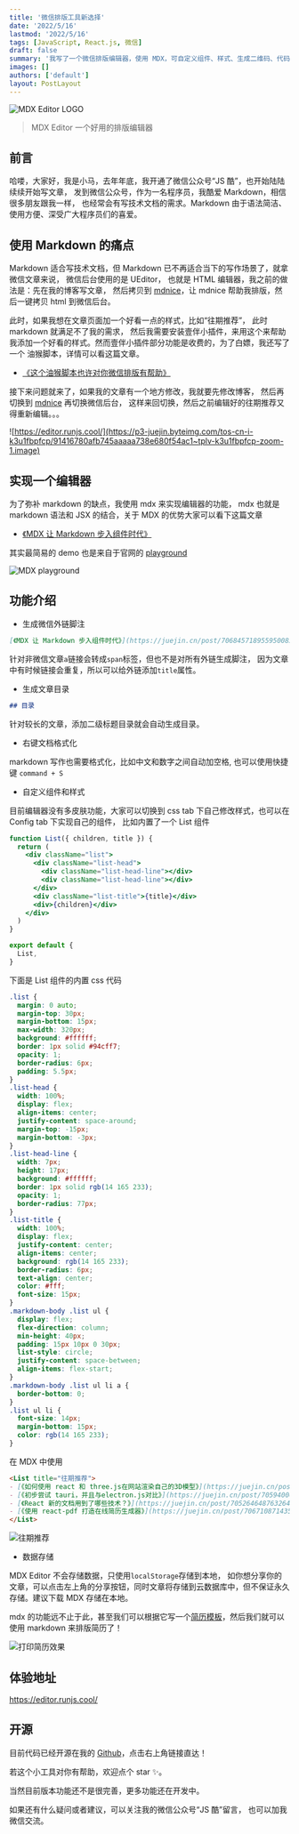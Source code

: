 ```yaml
---
title: '微信排版工具新选择'
date: '2022/5/16'
lastmod: '2022/5/16'
tags: [JavaScript, React.js, 微信]
draft: false
summary: '我写了一个微信排版编辑器，使用 MDX，可自定义组件、样式、生成二维码、代码 diff 高亮，可导出 markdown 和 PDF。'
images: []
authors: ['default']
layout: PostLayout
---
```


![MDX Editor LOGO](https://p3-juejin.byteimg.com/tos-cn-i-k3u1fbpfcp/a3a1082e44d549458d84d8aaf6ba6582~tplv-k3u1fbpfcp-watermark.image?)

> MDX Editor 一个好用的排版编辑器

## 前言

哈喽，大家好，我是小马，去年年底，我开通了微信公众号“JS 酷”，也开始陆陆续续开始写文章，
发到微信公众号，作为一名程序员，我酷爱 Markdown，相信很多朋友跟我一样，
也经常会有写技术文档的需求。Markdown 由于语法简洁、使用方便、深受广大程序员们的喜爱。

## 使用 Markdown 的痛点

Markdown 适合写技术文档，但 Markdown 已不再适合当下的写作场景了，就拿微信文章来说，
微信后台使用的是 UEditor， 也就是 HTML 编辑器，我之前的做法是：先在我的博客写文章，
然后拷贝到 [mdnice](https://www.mdnice.com/)，让 mdnice 帮助我排版，然后一键拷贝 html 到微信后台。

此时，如果我想在文章页面加一个好看一点的样式，比如“往期推荐”， 此时 markdown 就满足不了我的需求，
然后我需要安装壹伴小插件，来用这个来帮助我添加一个好看的样式。然而壹伴小插件部分功能是收费的，为了白嫖，我还写了一个
油猴脚本，详情可以看这篇文章。

- [《这个油猴脚本也许对你微信排版有帮助》](https://mp.weixin.qq.com/s?__biz=Mzg4MTcyNDY4OQ==&mid=2247485722&idx=1&sn=6dc98a887abd70ea3e56672acfbf56c2&chksm=cf60d564f8175c7205675b30d6a4ac985e027859ae4be219af0f3338e9cf24ae7df81a7d06a4&=1395277972&=zh_CN#rd)

接下来问题就来了，如果我的文章有一个地方修改，我就要先修改博客，
然后再切换到 [mdnice](https://www.mdnice.com/) 再切换微信后台，
这样来回切换，然后之前编辑好的往期推荐又得重新编辑。。。

![https://editor.runjs.cool/](https://p3-juejin.byteimg.com/tos-cn-i-k3u1fbpfcp/91416780afb745aaaaa738e680f54ac1~tplv-k3u1fbpfcp-zoom-1.image)

## 实现一个编辑器

为了弥补 markdown 的缺点，我使用 mdx 来实现编辑器的功能，
mdx 也就是 markdown 语法和 JSX 的结合，关于 MDX 的优势大家可以看下这篇文章

- [《MDX 让 Markdown 步入组件时代》](https://juejin.cn/post/7068457189559500836 '《MDX 让 Markdown 步入组件时代》')

其实最简易的 demo 也是来自于官网的 [playground](https://mdxjs.com/playground/)

![MDX playground](https://p3-juejin.byteimg.com/tos-cn-i-k3u1fbpfcp/16bafa48eed84d429227aa6f13d71ebf~tplv-k3u1fbpfcp-zoom-in-crop-mark:1304:0:0:0.awebp)

## 功能介绍

- 生成微信外链脚注

```md
[《MDX 让 Markdown 步入组件时代》](https://juejin.cn/post/7068457189559500836 '《MDX 让 Markdown 步入组件时代》')
```

针对非微信文章`a`链接会转成`span`标签，但也不是对所有外链生成脚注，
因为文章中有时候链接会重复，所以可以给外链添加`title`属性。

- 生成文章目录

```md
## 目录
```

针对较长的文章，添加二级标题目录就会自动生成目录。

- 右键文档格式化

markdown 写作也需要格式化，比如中文和数字之间自动加空格,
也可以使用快捷键 `command + S`

- 自定义组件和样式

目前编辑器没有多皮肤功能，大家可以切换到 css tab 下自己修改样式，也可以在 Config tab 下实现自己的组件，
比如内置了一个 List 组件

```jsx
function List({ children, title }) {
  return (
    <div className="list">
      <div className="list-head">
        <div className="list-head-line"></div>
        <div className="list-head-line"></div>
      </div>
      <div className="list-title">{title}</div>
      <div>{children}</div>
    </div>
  )
}

export default {
  List,
}
```

下面是 List 组件的内置 css 代码

```css
.list {
  margin: 0 auto;
  margin-top: 30px;
  margin-bottom: 15px;
  max-width: 320px;
  background: #ffffff;
  border: 1px solid #94cff7;
  opacity: 1;
  border-radius: 6px;
  padding: 5.5px;
}
.list-head {
  width: 100%;
  display: flex;
  align-items: center;
  justify-content: space-around;
  margin-top: -15px;
  margin-bottom: -3px;
}
.list-head-line {
  width: 7px;
  height: 17px;
  background: #ffffff;
  border: 1px solid rgb(14 165 233);
  opacity: 1;
  border-radius: 77px;
}
.list-title {
  width: 100%;
  display: flex;
  justify-content: center;
  align-items: center;
  background: rgb(14 165 233);
  border-radius: 6px;
  text-align: center;
  color: #fff;
  font-size: 15px;
}
.markdown-body .list ul {
  display: flex;
  flex-direction: column;
  min-height: 40px;
  padding: 15px 10px 0 30px;
  list-style: circle;
  justify-content: space-between;
  align-items: flex-start;
}
.markdown-body .list ul li a {
  border-bottom: 0;
}
.list ul li {
  font-size: 14px;
  margin-bottom: 15px;
  color: rgb(14 165 233);
}
```

在 MDX 中使用

```md
<List title="往期推荐">
- [《如何使用 react 和 three.js在网站渲染自己的3D模型》](https://juejin.cn/post/7073065656580571173)
- [《初步尝试 tauri，并且与electron.js对比》](https://juejin.cn/post/7059400669916037133) 
- [《React 新的文档用到了哪些技术？》](https://juejin.cn/post/7052646487632642084)
- [《使用 react-pdf 打造在线简历生成器》](https://juejin.cn/post/7067108714355884069)
</List>
```

![往期推荐](https://p6-juejin.byteimg.com/tos-cn-i-k3u1fbpfcp/923eebfa352e4f4d87920faf42447159~tplv-k3u1fbpfcp-watermark.image?)

- 数据存储

MDX Editor 不会存储数据，只使用`localStorage`存储到本地，
如你想分享你的文章，可以点击左上角的分享按钮，同时文章将存储到云数据库中，但不保证永久存储。建议下载 MDX 存储在本地。

mdx 的功能远不止于此，甚至我们可以根据它写一个[简历模板](https://editor.runjs.cool/624688ccb6fe2900015728ac)，然后我们就可以使用 markdown 来排版简历了！

![打印简历效果](https://p3-juejin.byteimg.com/tos-cn-i-k3u1fbpfcp/2a81c7a71dd74e929934640daefac16a~tplv-k3u1fbpfcp-zoom-1.image)

## 体验地址

https://editor.runjs.cool/

## 开源

目前代码已经开源在我的 [Github](https://github.com/maqi1520/mdx-editor)，点击右上角链接直达！

若这个小工具对你有帮助，欢迎点个 star ✨。

当然目前版本功能还不是很完善，更多功能还在开发中。

如果还有什么疑问或者建议，可以关注我的微信公众号“JS 酷”留言， 也可以加我微信交流。
